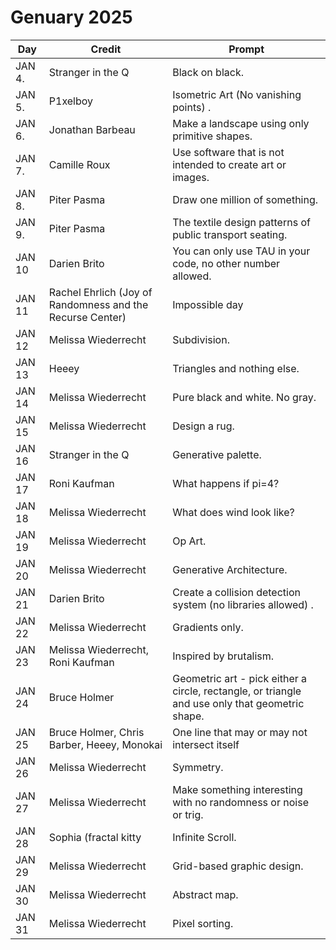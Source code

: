 # Genuary 2025

Day    | Credit            | Prompt
------ | -----             | -----
JAN 4. | Stranger in the Q |  Black on black.
JAN 5. | P1xelboy |  Isometric Art (No vanishing points) .
JAN 6. | Jonathan Barbeau |  Make a landscape using only primitive shapes.
JAN 7. | Camille Roux |  Use software that is not intended to create art or images.
JAN 8. | Piter Pasma |  Draw one million of something.
JAN 9. | Piter Pasma |  The textile design patterns of public transport seating.
JAN 10 | Darien Brito |  You can only use TAU in your code, no other number allowed.
JAN 11 | Rachel Ehrlich (Joy of Randomness and the Recurse Center) |  Impossible day
JAN 12 | Melissa Wiederrecht |  Subdivision.
JAN 13 | Heeey |  Triangles and nothing else.
JAN 14 | Melissa Wiederrecht |  Pure black and white. No gray.
JAN 15 | Melissa Wiederrecht |  Design a rug.
JAN 16 | Stranger in the Q |  Generative palette.
JAN 17 | Roni Kaufman |  What happens if pi=4?
JAN 18 | Melissa Wiederrecht |  What does wind look like?
JAN 19 | Melissa Wiederrecht |  Op Art.
JAN 20 | Melissa Wiederrecht |  Generative Architecture.
JAN 21 | Darien Brito |  Create a collision detection system (no libraries allowed) .
JAN 22 | Melissa Wiederrecht |  Gradients only.
JAN 23 | Melissa Wiederrecht, Roni Kaufman |  Inspired by brutalism.
JAN 24 | Bruce Holmer |  Geometric art - pick either a circle, rectangle, or triangle and use only that geometric shape.
JAN 25 | Bruce Holmer, Chris Barber, Heeey, Monokai |  One line that may or may not intersect itself
JAN 26 | Melissa Wiederrecht |  Symmetry.
JAN 27 | Melissa Wiederrecht |  Make something interesting with no randomness or noise or trig.
JAN 28 | Sophia (fractal kitty |  Infinite Scroll.
JAN 29 | Melissa Wiederrecht |  Grid-based graphic design.
JAN 30 | Melissa Wiederrecht |  Abstract map.
JAN 31 | Melissa Wiederrecht |  Pixel sorting.

